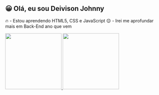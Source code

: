 ## 😀 Olá, eu sou Deivison Johnny
 
 🔥 - Estou aprendendo HTML5, CSS e JavaScript
 😌 - Irei me aprofundar mais em Back-End ano que vem

<div >
  <a href="https://github.com/deivisonjohnny">
  <img height="180em" src="https://github-readme-stats.vercel.app/api?username=deivisonjohnny&show_icons=true&theme=dark&include_all_commits=true&count_private=true"/>
  <img height="180em" src="https://github-readme-stats.vercel.app/api/top-langs/?username=deivisonjohnny&layout=compact&langs_count=7&theme=dark"/>
    
